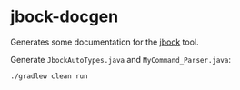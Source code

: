 # jbock-docgen

Generates some documentation for the [jbock](https://github.com/h908714124/jbock) tool.

Generate `JbockAutoTypes.java` and `MyCommand_Parser.java`:

````sh
./gradlew clean run
````

